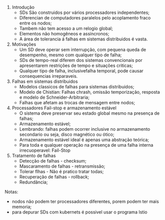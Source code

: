 1. Introdução
	- SDs São construidos por vários processadores independentes;
	- Diferencian de computadores paralelos pelo acoplamento fraco entre os nodos;
	- Tambem não tem acesso a um relogio global;
	- Elementos não homogêneos e assíncronos;
	- A área de tolerancia á falhas em sistemas distribuidos é vasta.
2. Motivações
	- Um SD deve operar sem interrupção, com pequena queda de desempenho, mesmo com qualquer tipo de falha;
	- SDs de tempo-real diferem dos sistemas convencionais por apresentarem restrições de tempo e situações criticas;
	- Qualquer tipo de falha, inclusivefalha temporal, pode causar consequencias irreparaveis.
3. Falhas em sistemas distribuidos
	- Modelos classicos de falhas para sistemas distribuidos;
	- Modelo de Chistian: Falhas chrash, omissão temporização, resposta e modelo de Schneider-Arbitraria;
	- Falhas que afetam as trocas de mensagem entre nodos;
4. Processadores Fail-stop e armazenamento estável
	- O sistema deve preservar seu estado global mesmo na presença de falhas;
	- Armazenamento estável;
	- Lembrando: falhas podem ocorrer inclusive no armazenamento secondario ou seja, disco magnético ou ótico;
	- Armazenamento estável ideal é apenas uma abstração teórica;
	- Para toda e qualquer operação na presença de uma falha interna irrecuoperavel: Fail-Stop
5. Tratamento de falhas
	- Detecção de falhas - checksum;
	- Mascaramento de falhas - retransmissão;
	- Tolerar flhas - Não é pratico tratar todas;
	- Recuperação de falhas - rollback;
	- Redundância;

Notas:
- nodos não podem ter processadores diferentes, porem podem ter mais memoria;
- para depurar SDs com kubernets é possivel usar o programa Istio